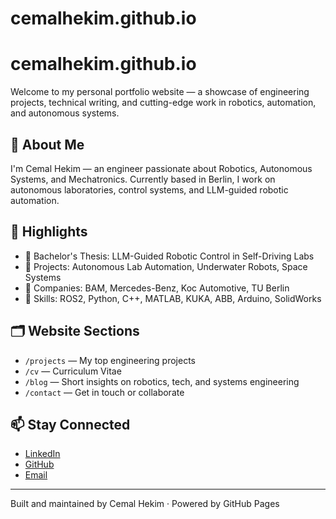 # cemalhekim.github.io
# cemalhekim.github.io

Welcome to my personal portfolio website — a showcase of engineering projects, technical writing, and cutting-edge work in robotics, automation, and autonomous systems.

## 🔧 About Me
I'm Cemal Hekim — an engineer passionate about Robotics, Autonomous Systems, and Mechatronics. Currently based in Berlin, I work on autonomous laboratories, control systems, and LLM-guided robotic automation.

## 🚀 Highlights
- 📍 Bachelor's Thesis: LLM-Guided Robotic Control in Self-Driving Labs
- 🤖 Projects: Autonomous Lab Automation, Underwater Robots, Space Systems
- 🏢 Companies: BAM, Mercedes-Benz, Koc Automotive, TU Berlin
- 🧠 Skills: ROS2, Python, C++, MATLAB, KUKA, ABB, Arduino, SolidWorks

## 🗂️ Website Sections
- `/projects` — My top engineering projects
- `/cv` — Curriculum Vitae
- `/blog` — Short insights on robotics, tech, and systems engineering
- `/contact` — Get in touch or collaborate

## 📫 Stay Connected
- [LinkedIn](https://linkedin.com/in/cemalhekim)
- [GitHub](https://github.com/cemalhekim)
- [Email](mailto:cemalhekim@protonmail.com)

---
Built and maintained by Cemal Hekim · Powered by GitHub Pages